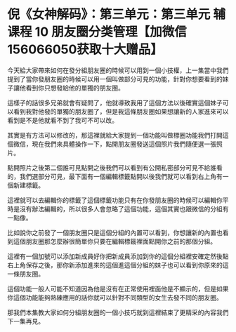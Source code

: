 # 倪《女神解码》：第三单元：第三单元 辅课程 10 朋友圈分类管理【加微信156066050获取十大赠品】

今天給大家帶來如何在發分組朋友圈的時候可以用到一個小技權，上一集當中我們提到了當你發朋友圈的時候可以用一個叫做部分可見的功能，針對你想要看到的妹子讓他看到你只想發給他的單獨的朋友圈。

這樣子的話很多兄弟就會有疑問了，他就導致我用了這個方法以後確實這個妹子可以看到我對他發的單獨的朋友圈了，但是我這條朋友圈如果想讓新的人家進來可以看到是不是他就看不到了我可不可以改。

其實是有方法可以修改的，那這裡就給大家提到一個功能叫做標圈功能我們打開這個微信，現在我們來具體操作一下，點開朋友圈發送這個照片我們隨便選一張照片。

點開照片之後第二個誰可見點開之後我們可以看到有公開私密部分可見不給誰看的，我們選部分可見，最下面有一個編輯標籤點開以後我們就可以看到右上角有一個新建標籤。

這裡就可以去編輯你的標籤了這個標籤功能只有在你發朋友圈的時候可以編輯你平時是沒有辦法編輯的，所以很多人會忽略了這個功能，這個其實也跟微信的分組有一點像。

比如說你之前發了一個朋友圈只是這個分組的內置可以看到，你想讓新的內置也看到這個朋友圈那怎麼辦很簡單你只要在編輯標籤裡面點開你之前的那個分組。

這裡有一個加號可以添加新成員好你把新成員添加到你的這個分組裡安確定然後點右上角保存之後，那你新添加進來的這個進這個分組的妹子也可以看到你原來的這一條朋友圈。

這個功能一般人可能不知道因為他是沒有在正常使用裡面他是不顯示的，但是如果你這個功能能夠熟練應用的話你就可以針對不同類型的女生去發不同的朋友圈。

那我們本集教大家如何分組朋友圈的一個小技巧就到這裡結束了更精采的內容我們下一集再見。